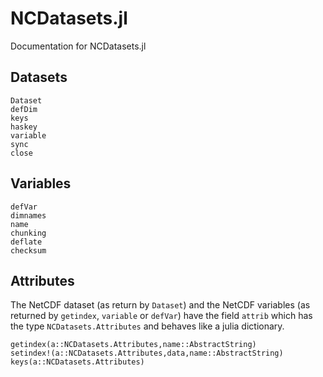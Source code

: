 # NCDatasets.jl

Documentation for NCDatasets.jl

## Datasets

```@docs
Dataset
defDim
keys
haskey
variable
sync
close
```

## Variables

```@docs
defVar
dimnames
name
chunking
deflate
checksum
```

## Attributes

The NetCDF dataset (as return by `Dataset`) and the NetCDF variables (as returned by `getindex`, `variable` or `defVar`) have the field `attrib` which has the type `NCDatasets.Attributes` and behaves like a julia dictionary.


```@docs
getindex(a::NCDatasets.Attributes,name::AbstractString)
setindex!(a::NCDatasets.Attributes,data,name::AbstractString)
keys(a::NCDatasets.Attributes)
```
